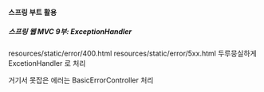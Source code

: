 #### 스프링 부트 활용
##### 스프링 웹 MVC 9부: ExceptionHandler

resources/static/error/400.html
resources/static/error/5xx.html 두루뭉실하게
ExcetionHandler 로 처리

거기서 못잡은 에러는  BasicErrorController 처리

